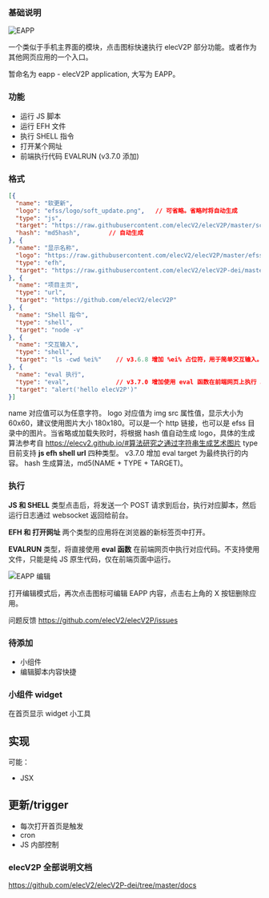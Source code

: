 ### 基础说明

![EAPP](https://raw.githubusercontent.com/elecV2/elecV2P-dei/master/docs/res/eapp_overview.png)

一个类似于手机主界面的模块，点击图标快速执行 elecV2P 部分功能。或者作为其他网页应用的一个入口。

暂命名为 eapp - elecV2P application, 大写为 EAPP。

### 功能

- 运行 JS 脚本
- 运行 EFH 文件
- 执行 SHELL 指令
- 打开某个网址
- 前端执行代码 EVALRUN (v3.7.0 添加)

### 格式

``` JSON
[{
  "name": "软更新",
  "logo": "efss/logo/soft_update.png",   // 可省略。省略时将自动生成
  "type": "js",
  "target": "https://raw.githubusercontent.com/elecV2/elecV2P/master/script/JSFile/softupdate.js",
  "hash": "md5hash",        // 自动生成
}, {
  "name": "显示名称",
  "logo": "https://raw.githubusercontent.com/elecV2/elecV2P/master/efss/logo/elecV2P.png",
  "type": "efh",
  "target": "https://raw.githubusercontent.com/elecV2/elecV2P-dei/master/examples/JSTEST/efh/notepad.efh",
}, {
  "name": "项目主页",
  "type": "url",
  "target": "https://github.com/elecV2/elecV2P"
}, {
  "name": "Shell 指令",
  "type": "shell",
  "target": "node -v"
}, {
  "name": "交互输入",
  "type": "shell",
  "target": "ls -cwd %ei%"    // v3.6.8 增加 %ei% 占位符，用于简单交互输入。ei(eapp input)
}, {
  "name": "eval 执行",
  "type": "eval",             // v3.7.0 增加使用 eval 函数在前端网页上执行 JS 代码
  "target": "alert('hello elecV2P')"
}]
```

name 对应值可以为任意字符。
logo 对应值为 img src 属性值，显示大小为 60x60，建议使用图片大小 180x180。可以是一个 http 链接，也可以是 efss 目录中的图片。当省略或加载失败时，将根据 hash 值自动生成 logo，具体的生成算法参考自 https://elecv2.github.io/#算法研究之通过字符串生成艺术图片
type 目前支持 **js efh shell url** 四种类型。 v3.7.0 增加 eval
target 为最终执行的内容。
hash 生成算法，md5(NAME + TYPE + TARGET)。

### 执行

**JS 和 SHELL** 类型点击后，将发送一个 POST 请求到后台，执行对应脚本，然后运行日志通过 websocket 返回给前台。

**EFH 和 打开网址** 两个类型的应用将在浏览器的新标签页中打开。

**EVALRUN** 类型，将直接使用 **eval 函数** 在前端网页中执行对应代码。不支持使用文件，只能是纯 JS 原生代码，仅在前端页面中运行。

![EAPP 编辑](https://raw.githubusercontent.com/elecV2/elecV2P-dei/master/docs/res/eapp_overview.png)

打开编辑模式后，再次点击图标可编辑 EAPP 内容，点击右上角的 X 按钮删除应用。

问题反馈 https://github.com/elecV2/elecV2P/issues

### 待添加

- 小组件
- 编辑脚本内容快捷

### 小组件 widget

在首页显示 widget 小工具

## 实现

可能：
- JSX

## 更新/trigger

- 每次打开首页是触发
- cron
- JS 内部控制

### elecV2P 全部说明文档

https://github.com/elecV2/elecV2P-dei/tree/master/docs